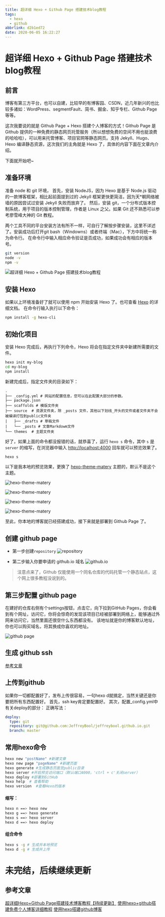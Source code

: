 ```yaml
---
title: 超详细 Hexo + Github Page 搭建技术blog教程
tags:
  - hexo
  - github
abbrlink: d2b1ed72
date: 2020-06-05 16:22:27
---
```



# 超详细 Hexo + Github Page 搭建技术blog教程

## 前言
博客有第三方平台，也可以自建，比较早的有博客园、CSDN，近几年新兴的也比较多诸如：WordPress、segmentFault、简书、掘金、知乎专栏、Github Page 等等。

这次我要说的就是 Github Page + Hexo 搭建个人博客的方式！Github Page 是 Github 提供的一种免费的静态网页托管服务（所以想想免费的空间不用也挺浪费的哈哈哈），可以用来托管博客、项目官网等静态网页。支持 Jekyll、Hugo、Hexo 编译静态资源，这次我们的主角就是 Hexo 了，具体的内容下面在文章内介绍。

下面就开始吧~

## 准备环境
准备 node 和 git 环境，
首先，安装 NodeJS，因为 Hexo 是基于 Node.js 驱动的一款博客框架，相比起前面提到过的 Jekyll 框架更快更简洁，因为天*朝网络被墙的原因尝试过安装 Jekyll 失败而放弃了。
然后，安装 git，一个分布式版本控制系统，用于项目的版本控制管理，作者是 Linux 之父。如果 Git 还不熟悉可以参考廖雪峰大神的 Git 教程。

两个工具不同的平台安装方法有所不一样，可自行了解按步骤安装，这里不详述了。安装成功后打开git bash（Windowns）或者终端（Mac），下方中将统一称为命令行。
在命令行中输入相应命令验证是否成功，如果成功会有相应的版本号。

```bash
git version
node -v
npm -v
```

![超详细 Hexo + Github Page 搭建技术blog教程](https://imgkr.cn-bj.ufileos.com/a8f34ad7-050d-4a98-8317-1cd5f257df5c.png)



## 安装 Hexo
如果以上环境准备好了就可以使用 npm 开始安装 Hexo 了。也可查看 [Hexo](https://hexo.io/zh-cn/docs/) 的详细文档。
在命令行输入执行以下命令：

```bash
npm install -g hexo-cli
```

## 初始化项目

安装 Hexo 完成后，再执行下列命令，Hexo 将会在指定文件夹中新建所需要的文件。

```bash
hexo init my-blog
cd my-blog
npm install
```

新建完成后，指定文件夹的目录如下：

```tree
.
├── _config.yml # 网站的配置信息，您可以在此配置大部分的参数。 
├── package.json
├── scaffolds # 模版文件夹
├── source  # 资源文件夹，除 _posts 文件，其他以下划线_开头的文件或者文件夹不会被编译打包到public文件夹
|   ├── _drafts # 草稿文件
|   └── _posts # 文章Markdowm文件 
└── themes  # 主题文件夹
```

好了，如果上面的命令都没报错的话，就恭喜了，运行 `hexo s` 命令，其中 `s` 是 `server` 的缩写，在浏览器中输入 [http://localhost:4000](http://localhost:4000) 回车就可以预览效果了。

```bash
hexo s
```

以下是我本地的预览效果，更换了 [hexo-theme-matery](https://github.com/blinkfox/hexo-theme-matery) 主题的，默认不是这个主题。


![hexo-theme-matery](https://imgkr.cn-bj.ufileos.com/1382a18c-2ef6-4a0d-adb7-bf8940bf83bc.png)

![hexo-theme-matery](https://imgkr.cn-bj.ufileos.com/9e42cd4c-06ed-49bc-86e8-8708d00ac16a.png)

![hexo-theme-matery](https://imgkr.cn-bj.ufileos.com/7f0efde2-8916-4f23-b40e-77703b5b0ddc.png)

![hexo-theme-matery](https://imgkr.cn-bj.ufileos.com/aa310852-2aae-4aa2-9feb-b6a4e3d687bb.png)




至此，你本地的博客就已经搭建成功，接下来就是部署到 Github Page 了。

## 创建 github page

- 第一步创建`repository`
![repository](https://imgkr.cn-bj.ufileos.com/c4ba3fe9-ba06-4e17-a95b-c16260a2a9d7.png)


- 第二步输入你要申请的 github.io 域名
![github.io](https://imgkr.cn-bj.ufileos.com/39927eab-27df-46a4-a5dd-48ca08b9778a.png)



> 注意点来了，Github 仅能使用一个同名仓库的代码托管一个静态站点，这个网上很多教程没说到的。

## 第三步配置 github page
在建好的仓库右侧有个settings按钮，点击它，向下拉到GitHub Pages，你会看到有个网址，访问它，你将会惊奇的发现该项目已经被部署到网络上，能够通过外网来访问它，当然里面还很空什么东西都没有。 该地址就是你的博客默认地址，你也可以购买域名，将其换成你喜欢的地址。

![github page](https://imgkr.cn-bj.ufileos.com/b3e27327-9839-4c2c-bc7f-ab55e3c2609a.png)


## 生成 github ssh 
[参考文章](https://jeffreybool.github.io/2020/06/05/linux-fu-wu-qi-sheng-cheng-github-ssh/)

## 上传到github
如果你一切都配置好了，发布上传很容易，一句hexo d就搞定，当然关键还是你要把所有东西配置好。
首先，ssh key肯定要配置好。
其次，配置_config.yml中 有关deploy的部分：
正确写法：
```yml
deploy:
  type: git
  repository: git@github.com:JeffreyBool/jeffreybool.github.io.git
  branch: master
```

## 常用hexo命令

```bash
hexo new "postName" #新建文章
hexo new page "pageName" #新建页面
hexo generate #生成静态页面至public目录
hexo server #开启预览访问端口（默认端口4000，'ctrl + c'关闭server）
hexo deploy #部署到GitHub
hexo help  # 查看帮助
hexo version  #查看Hexo的版本
```

#### 缩写：

```bash
hexo n ==> hexo new
hexo g ==> hexo generate
hexo s ==> hexo server
hexo d ==> hexo deploy
```

#### 组合命令

```bash
hexo s -g # 生成并本地预览
hexo d -g # 生成并上传
```

# 未完结，后续继续更新

## 参考文章
[超详细Hexo+Github Page搭建技术博客教程【持续更新】](https://segmentfault.com/a/1190000017986794)
[使用hexo+github搭建免费个人博客详细教程](https://www.cnblogs.com/liuxianan/p/build-blog-website-by-hexo-github.html)
[使用hexo搭建github博客](https://www.jianshu.com/p/1bcad7700c46)